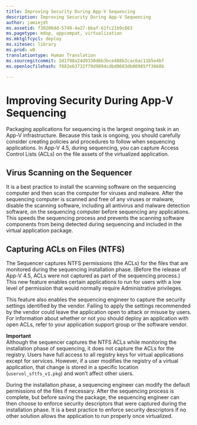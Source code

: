 ```yaml
---
title: Improving Security During App-V Sequencing
description: Improving Security During App-V Sequencing
author: jamiejdt
ms.assetid: f30206dd-5749-4a27-bbaf-61fc21b9c663
ms.pagetype: mdop, appcompat, virtualization
ms.mktglfcycl: deploy
ms.sitesec: library
ms.prod: w8
translationtype: Human Translation
ms.sourcegitcommit: 2d1f98a24d9330d6b3bce488b2cac6ac11b5e4bf
ms.openlocfilehash: f882e63732f79d9894cdbd0683db00985ff3668b

---
```



# Improving Security During App-V Sequencing


Packaging applications for sequencing is the largest ongoing task in an App-V infrastructure. Because this task is ongoing, you should carefully consider creating policies and procedures to follow when sequencing applications. In App-V 4.5, during sequencing, you can capture Access Control Lists (ACLs) on the file assets of the virtualized application.

## Virus Scanning on the Sequencer


It is a best practice to install the scanning software on the sequencing computer and then scan the computer for viruses and malware. After the sequencing computer is scanned and free of any viruses or malware, disable the scanning software, including all antivirus and malware detection software, on the sequencing computer before sequencing any applications. This speeds the sequencing process and prevents the scanning software components from being detected during sequencing and included in the virtual application package.

## Capturing ACLs on Files (NTFS)


The Sequencer captures NTFS permissions (the ACLs) for the files that are monitored during the sequencing installation phase. (Before the release of App-V 4.5, ACLs were not captured as part of the sequencing process.) This new feature enables certain applications to run for users with a low level of permission that would normally require Administrative privileges.

This feature also enables the sequencing engineer to capture the security settings identified by the vendor. Failing to apply the settings recommended by the vendor could leave the application open to attack or misuse by users. For information about whether or not you should deploy an application with open ACLs, refer to your application support group or the software vendor.

**Important**  
Although the sequencer captures the NTFS ACLs while monitoring the installation phase of sequencing, it does not capture the ACLs for the registry. Users have full access to all registry keys for virtual applications except for services. However, if a user modifies the registry of a virtual application, that change is stored in a specific location (`uservol_sftfs_v1.pkg`) and won’t affect other users.

 

During the installation phase, a sequencing engineer can modify the default permissions of the files if necessary. After the sequencing process is complete, but before saving the package, the sequencing engineer can then choose to enforce security descriptors that were captured during the installation phase. It is a best practice to enforce security descriptors if no other solution allows the application to run properly once virtualized.

 

 








<!--HONumber=Jun16_HO4-->



